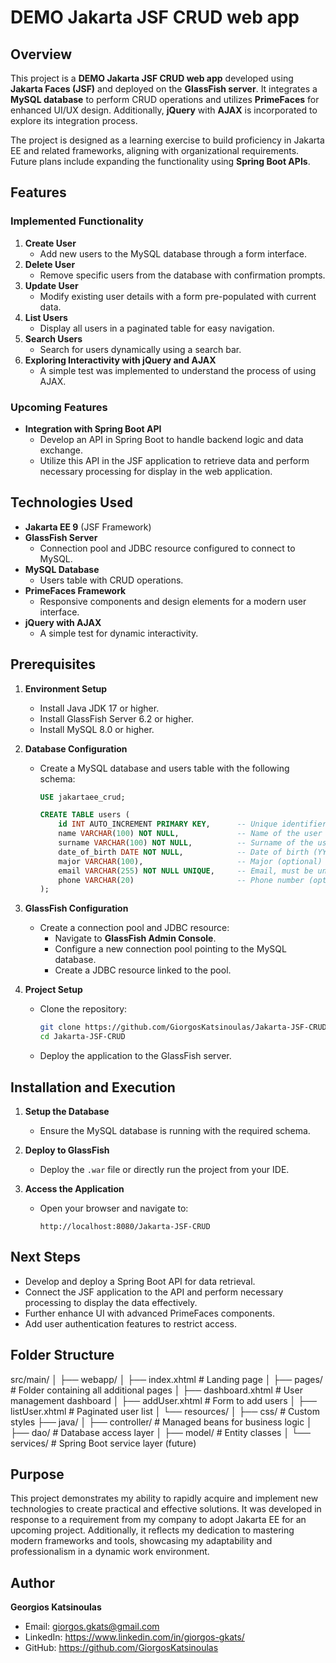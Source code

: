 # DEMO Jakarta JSF CRUD web app

## Overview  
This project is a **DEMO Jakarta JSF CRUD web app** developed using **Jakarta Faces (JSF)** and deployed on the **GlassFish server**. It integrates a **MySQL database** to perform CRUD operations and utilizes **PrimeFaces** for enhanced UI/UX design. Additionally, **jQuery** with **AJAX** is incorporated to explore its integration process.  

The project is designed as a learning exercise to build proficiency in Jakarta EE and related frameworks, aligning with organizational requirements. Future plans include expanding the functionality using **Spring Boot APIs**.  

## Features  
### Implemented Functionality  
1. **Create User**  
   - Add new users to the MySQL database through a form interface.  
2. **Delete User**  
   - Remove specific users from the database with confirmation prompts.  
3. **Update User**  
   - Modify existing user details with a form pre-populated with current data.  
4. **List Users**  
   - Display all users in a paginated table for easy navigation.  
5. **Search Users**  
   - Search for users dynamically using a search bar.  
6. **Exploring Interactivity with jQuery and AJAX**  
   - A simple test was implemented to understand the process of using AJAX.

### Upcoming Features  
- **Integration with Spring Boot API**  
  - Develop an API in Spring Boot to handle backend logic and data exchange.  
  - Utilize this API in the JSF application to retrieve data and perform necessary processing for display in the web application.  

## Technologies Used  
- **Jakarta EE 9** (JSF Framework)  
- **GlassFish Server**  
  - Connection pool and JDBC resource configured to connect to MySQL.  
- **MySQL Database**  
  - Users table with CRUD operations.  
- **PrimeFaces Framework**  
  - Responsive components and design elements for a modern user interface.  
- **jQuery with AJAX**  
  - A simple test for dynamic interactivity.  

## Prerequisites  
1. **Environment Setup**  
   - Install Java JDK 17 or higher.  
   - Install GlassFish Server 6.2 or higher.  
   - Install MySQL 8.0 or higher.  

2. **Database Configuration**  
   - Create a MySQL database and users table with the following schema:  
     ```sql
     USE jakartaee_crud;

     CREATE TABLE users (
         id INT AUTO_INCREMENT PRIMARY KEY,      -- Unique identifier, auto-incremented
         name VARCHAR(100) NOT NULL,             -- Name of the user
         surname VARCHAR(100) NOT NULL,          -- Surname of the user
         date_of_birth DATE NOT NULL,            -- Date of birth (YYYY-MM-DD format)
         major VARCHAR(100),                     -- Major (optional)
         email VARCHAR(255) NOT NULL UNIQUE,     -- Email, must be unique
         phone VARCHAR(20)                       -- Phone number (optional)
     );
     ```

3. **GlassFish Configuration**  
   - Create a connection pool and JDBC resource:  
     - Navigate to **GlassFish Admin Console**.  
     - Configure a new connection pool pointing to the MySQL database.  
     - Create a JDBC resource linked to the pool.  

4. **Project Setup**  
   - Clone the repository:  
     ```bash
     git clone https://github.com/GiorgosKatsinoulas/Jakarta-JSF-CRUD.git
     cd Jakarta-JSF-CRUD
     ```  
   - Deploy the application to the GlassFish server.  

## Installation and Execution  
1. **Setup the Database**  
   - Ensure the MySQL database is running with the required schema.  

2. **Deploy to GlassFish**  
   - Deploy the `.war` file or directly run the project from your IDE.  

3. **Access the Application**  
   - Open your browser and navigate to:  
     ```  
     http://localhost:8080/Jakarta-JSF-CRUD
     ```  

## Next Steps  
- Develop and deploy a Spring Boot API for data retrieval.  
- Connect the JSF application to the API and perform necessary processing to display the data effectively.  
- Further enhance UI with advanced PrimeFaces components.  
- Add user authentication features to restrict access.  

## Folder Structure  
src/main/ │ ├── webapp/
│ ├── index.xhtml # Landing page
│ ├── pages/ # Folder containing all additional pages
│ ├── dashboard.xhtml # User management dashboard
│ ├── addUser.xhtml # Form to add users
│ ├── listUser.xhtml # Paginated user list
│ └── resources/
│ ├── css/ # Custom styles
├── java/
│ ├── controller/ # Managed beans for business logic
│ ├── dao/ # Database access layer
│ ├── model/ # Entity classes
│ └── services/ # Spring Boot service layer (future)

## Purpose  
This project demonstrates my ability to rapidly acquire and implement new technologies to create practical and effective solutions. It was developed in response to a requirement from my company to adopt Jakarta EE for an upcoming project. Additionally, it reflects my dedication to mastering modern frameworks and tools, showcasing my adaptability and professionalism in a dynamic work environment.  

## Author  
**Georgios Katsinoulas**  
- Email: giorgos.gkats@gmail.com
- LinkedIn: https://www.linkedin.com/in/giorgos-gkats/
- GitHub: https://github.com/GiorgosKatsinoulas
